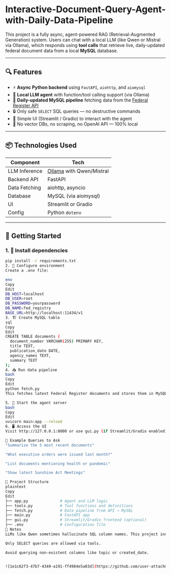 # Interactive-Document-Query-Agent-with-Daily-Data-Pipeline
This project is a fully async, agent-powered RAG (Retrieval-Augmented Generation) system. Users can chat with a local LLM (like Qwen or Mistral via Ollama), which responds using **tool calls** that retrieve live, daily-updated federal document data from a local **MySQL** database.

---

## 🔍 Features

- ⚡ **Async Python backend** using `FastAPI`, `aiohttp`, and `aiomysql`
- 🧠 **Local LLM agent** with function/tool calling support (via Ollama)
- 📅 **Daily-updated MySQL pipeline** fetching data from the [Federal Register API](https://www.federalregister.gov/developers/documentation/api/v1/)
- 🔒 Only safe `SELECT` SQL queries — no destructive commands
- 💬 Simple UI (Streamlit / Gradio) to interact with the agent
- 🚫 No vector DBs, no scraping, no OpenAI API — 100% local

---

## 📦 Technologies Used

| Component        | Tech                          |
|------------------|-------------------------------|
| LLM Inference    | [Ollama](https://ollama.com/) with Qwen/Mistral |
| Backend API      | FastAPI                       |
| Data Fetching    | aiohttp, asyncio              |
| Database         | MySQL (via aiomysql)          |
| UI               | Streamlit or Gradio           |
| Config           | Python `dotenv`               |

---

## 🚀 Getting Started

### 1. 🔧 Install dependencies
```bash
pip install -r requirements.txt
2. 📁 Configure environment
Create a .env file:

env
Copy
Edit
DB_HOST=localhost
DB_USER=root
DB_PASSWORD=yourpassword
DB_NAME=fed_registry
BASE_URL=http://localhost:11434/v1
3. 🏗️ Create MySQL table
sql
Copy
Edit
CREATE TABLE documents (
  document_number VARCHAR(255) PRIMARY KEY,
  title TEXT,
  publication_date DATE,
  agency_names TEXT,
  summary TEXT
);
4. 📥 Run data pipeline
bash
Copy
Edit
python fetch.py
This fetches latest Federal Register documents and stores them in MySQL.

5. 🤖 Start the agent server
bash
Copy
Edit
uvicorn main:app --reload
6. 🖥️ Access the UI
Visit http://127.0.0.1:8000 or use gui.py (if Streamlit/Gradio enabled).

💬 Example Queries to Ask
"Summarize the 5 most recent documents"

"What executive orders were issued last month?"

"List documents mentioning health or pandemic"

"Show latest Sunshine Act Meetings"

📁 Project Structure
plaintext
Copy
Edit
├── app.py              # Agent and LLM logic
├── tools.py            # Tool functions and definitions
├── fetch.py            # Data pipeline from API → MySQL
├── main.py             # FastAPI app
├── gui.py              # Streamlit/Gradio frontend (optional)
├── .env                # Configuration file
📌 Notes
LLMs like Qwen sometimes hallucinate SQL column names. This project includes guardrails to prevent invalid queries.

Only SELECT queries are allowed via tools.

Avoid querying non-existent columns like topic or created_date.


![1e1c62f3-47b7-4349-a191-ff4984e5a03d](https://github.com/user-attachments/assets/1f3e41d8-9033-4409-b5be-5f038905442d)

